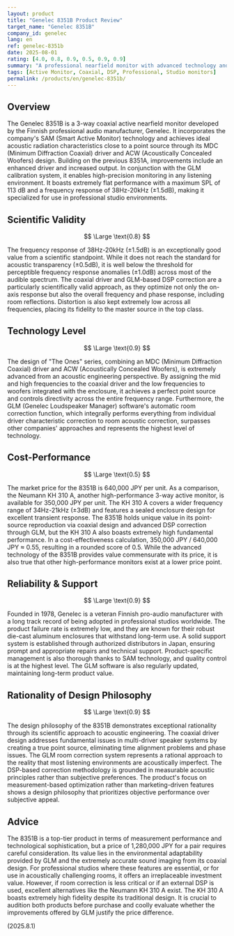 ```yaml
---
layout: product
title: "Genelec 8351B Product Review"
target_name: "Genelec 8351B"
company_id: genelec
lang: en
ref: genelec-8351b
date: 2025-08-01
rating: [4.0, 0.8, 0.9, 0.5, 0.9, 0.9]
summary: "A professional nearfield monitor with advanced technology and measurement performance. Its unique coaxial design and DSP correction are top-tier, but the price is commensurate."
tags: [Active Monitor, Coaxial, DSP, Professional, Studio monitors]
permalink: /products/en/genelec-8351b/
---
```

## Overview

The Genelec 8351B is a 3-way coaxial active nearfield monitor developed by the Finnish professional audio manufacturer, Genelec. It incorporates the company's SAM (Smart Active Monitor) technology and achieves ideal acoustic radiation characteristics close to a point source through its MDC (Minimum Diffraction Coaxial) driver and ACW (Acoustically Concealed Woofers) design. Building on the previous 8351A, improvements include an enhanced driver and increased output. In conjunction with the GLM calibration system, it enables high-precision monitoring in any listening environment. It boasts extremely flat performance with a maximum SPL of 113 dB and a frequency response of 38Hz-20kHz (±1.5dB), making it specialized for use in professional studio environments.

## Scientific Validity

$$ \Large \text{0.8} $$

The frequency response of 38Hz-20kHz (±1.5dB) is an exceptionally good value from a scientific standpoint. While it does not reach the standard for acoustic transparency (±0.5dB), it is well below the threshold for perceptible frequency response anomalies (±1.0dB) across most of the audible spectrum. The coaxial driver and GLM-based DSP correction are a particularly scientifically valid approach, as they optimize not only the on-axis response but also the overall frequency and phase response, including room reflections. Distortion is also kept extremely low across all frequencies, placing its fidelity to the master source in the top class.

## Technology Level

$$ \Large \text{0.9} $$

The design of "The Ones" series, combining an MDC (Minimum Diffraction Coaxial) driver and ACW (Acoustically Concealed Woofers), is extremely advanced from an acoustic engineering perspective. By assigning the mid and high frequencies to the coaxial driver and the low frequencies to woofers integrated with the enclosure, it achieves a perfect point source and controls directivity across the entire frequency range. Furthermore, the GLM (Genelec Loudspeaker Manager) software's automatic room correction function, which integrally performs everything from individual driver characteristic correction to room acoustic correction, surpasses other companies' approaches and represents the highest level of technology.

## Cost-Performance

$$ \Large \text{0.5} $$

The market price for the 8351B is 640,000 JPY per unit. As a comparison, the Neumann KH 310 A, another high-performance 3-way active monitor, is available for 350,000 JPY per unit. The KH 310 A covers a wider frequency range of 34Hz-21kHz (±3dB) and features a sealed enclosure design for excellent transient response. The 8351B holds unique value in its point-source reproduction via coaxial design and advanced DSP correction through GLM, but the KH 310 A also boasts extremely high fundamental performance. In a cost-effectiveness calculation, 350,000 JPY / 640,000 JPY ≈ 0.55, resulting in a rounded score of 0.5. While the advanced technology of the 8351B provides value commensurate with its price, it is also true that other high-performance monitors exist at a lower price point.

## Reliability & Support

$$ \Large \text{0.9} $$

Founded in 1978, Genelec is a veteran Finnish pro-audio manufacturer with a long track record of being adopted in professional studios worldwide. The product failure rate is extremely low, and they are known for their robust die-cast aluminum enclosures that withstand long-term use. A solid support system is established through authorized distributors in Japan, ensuring prompt and appropriate repairs and technical support. Product-specific management is also thorough thanks to SAM technology, and quality control is at the highest level. The GLM software is also regularly updated, maintaining long-term product value.

## Rationality of Design Philosophy

$$ \Large \text{0.9} $$

The design philosophy of the 8351B demonstrates exceptional rationality through its scientific approach to acoustic engineering. The coaxial driver design addresses fundamental issues in multi-driver speaker systems by creating a true point source, eliminating time alignment problems and phase issues. The GLM room correction system represents a rational approach to the reality that most listening environments are acoustically imperfect. The DSP-based correction methodology is grounded in measurable acoustic principles rather than subjective preferences. The product's focus on measurement-based optimization rather than marketing-driven features shows a design philosophy that prioritizes objective performance over subjective appeal.

## Advice

The 8351B is a top-tier product in terms of measurement performance and technological sophistication, but a price of 1,280,000 JPY for a pair requires careful consideration. Its value lies in the environmental adaptability provided by GLM and the extremely accurate sound imaging from its coaxial design. For professional studios where these features are essential, or for use in acoustically challenging rooms, it offers an irreplaceable investment value. However, if room correction is less critical or if an external DSP is used, excellent alternatives like the Neumann KH 310 A exist. The KH 310 A boasts extremely high fidelity despite its traditional design. It is crucial to audition both products before purchase and coolly evaluate whether the improvements offered by GLM justify the price difference.

(2025.8.1)
